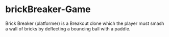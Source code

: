 # brickBreaker-Game
Brick Breaker (platformer) is a Breakout clone which the player must smash a wall of bricks by deflecting a bouncing ball with a paddle. 
